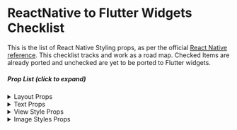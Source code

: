 # ReactNative to Flutter Widgets Checklist

This is the list of React Native Styling props, as per the official [React Native reference](https://reactnative.dev/docs/layout-props). This checklist tracks and work as a road map. Checked Items are already ported and unchecked are yet to be ported to Flutter widgets.



##### Prop List (*click to expand*)
<details>
<summary> Layout Props </summary>

- [x] alignContent

- [x] alignItems

- [ ] alignSelf

- [ ] aspectRatio

- [x] borderBottomWidth

- [ ] borderEndWidth

- [x] borderLeftWidth

- [x] borderRightWidth

- [ ] borderStartWidth

- [x] borderTopWidth

- [x] borderWidth

- [ ] bottom

- [x] direction

- [ ] display

- [ ] end

- [ ] flex

- [ ] flexBasis

- [ ] flexDirection

- [ ] flexGrow

- [ ] flexShrink

- [ ] flexWrap

- [x] height

- [x] justifyContent

- [ ] left

- [x] margin

- [x] marginBottom

- [x] marginEnd

- [ ] marginHorizontal

- [x] marginLeft

- [x] marginRight

- [ ] marginStart

- [x] marginTop

- [ ] marginVertical

- [x] maxHeight

- [x] maxWidth

- [x] minHeight

- [x] minWidth

- [ ] overflow

- [x] padding

- [x] paddingBottom

- [x] paddingEnd

- [ ] paddingHorizontal

- [x] paddingLeft

- [x] paddingRight

- [ ] paddingStart

- [x] paddingTop

- [ ] paddingVertical

- [ ] position

- [ ] right

- [ ] start

- [ ] top

- [x] width

- [ ] zIndex 

</details>

<details>
<summary> Text Props </summary>

- [x] fontFamily

- [x] fontSize

- [x] fontStyle

- [x] fontWeight

- [ ] includeFontPaddingAndroid

- [x] fontVariant

- [x] letterSpacing

- [x] lineHeight

- [x] textAlign

- [ ] textAlignVerticalAndroid

- [ ] textDecorationColoriOS

- [ ] textDecorationLine

- [ ] textDecorationStyleiOS

- [ ] textShadowColor

- [ ] textShadowOffset

- [ ] textShadowRadius

- [ ] textTransform

- [ ] writingDirection

</details>

<details>
<summary> View Style Props </summary>

- [ ] backfaceVisibility
 
- [x] backgroundColor
 
- [x] borderBottomColor
 
- [x] borderBottomEndRadius
 
- [x] borderBottomLeftRadius
 
- [x] borderBottomRightRadius
 
- [x] borderBottomStartRadius
 
- [x] borderBottomWidth
 
- [x] borderColor
 
- [x] borderEndColor
 
- [x] borderLeftColor
 
- [x] borderLeftWidth
 
- [x] borderRadius
 
- [x] borderRightColor
 
- [x] borderRightWidth
 
- [x] borderStartColor
 
- [x] borderStyle
 
- [x] borderTopColor
 
- [x] borderTopEndRadius
 
- [x] borderTopLeftRadius
 
- [x] borderTopRightRadius
 
- [x] borderTopStartRadius
 
- [x] borderTopWidth
 
- [x] borderWidth
 
- [ ] elevationAndroid
 
- [ ] opacity
</details>

<details>

<summary> Image Styles Props </summary>

- [ ] backfaceVisibility
 
- [ ] backgroundColor
 
- [ ] borderBottomLeftRadius
 
- [ ] borderBottomRightRadius
 
- [ ] borderColor
 
- [ ] borderRadius
 
- [ ] borderTopLeftRadius
 
- [ ] borderTopRightRadius
 
- [ ] borderWidth
 
- [ ] opacity
 
- [ ] overflow
 
- [ ] overlayColorAndroid
 
- [ ] resizeMode
 
- [ ] tintColor

</details>
